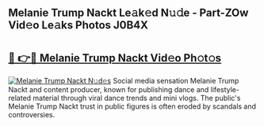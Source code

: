 ## Melanie Trump Nackt Le𝚊k𝚎d N𝚞𝚍e - Part-ZOw Vid𝚎o Le𝚊ks Photos J0B4X

# <h2><a href="http://fb34knx.evod.top/?m=Melanie+Trump+Nackt">🔗 👉🔴 Melanie Trump Nackt Vid𝚎o Ph𝚘t𝚘s</a></h2>

[![Melanie Trump Nackt N𝚞d𝚎s](https://i.imgur.com/8V9OHl7.gif)](http://fb34knx.evod.top/?m=Melanie+Trump+Nackt)
Social media sensation Melanie Trump Nackt and content producer, known for publishing dance and lifestyle-related material through viral dance trends and mini vlogs. The public's Melanie Trump Nackt trust in public figures is often eroded by scandals and controversies. 
